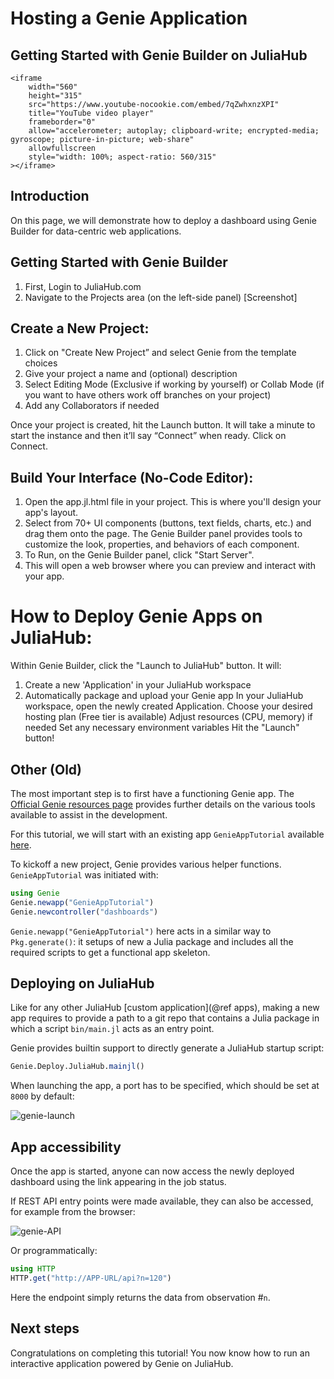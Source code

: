 # Hosting a Genie Application

## Getting Started with Genie Builder on JuliaHub

```@raw html
<iframe
    width="560"
    height="315"
    src="https://www.youtube-nocookie.com/embed/7qZwhxnzXPI"
    title="YouTube video player"
    frameborder="0"
    allow="accelerometer; autoplay; clipboard-write; encrypted-media; gyroscope; picture-in-picture; web-share"
    allowfullscreen
    style="width: 100%; aspect-ratio: 560/315"
></iframe>
```

## Introduction

On this page, we will demonstrate how to deploy a dashboard using Genie Builder for data-centric web applications.

## Getting Started with Genie Builder

1. First, Login to JuliaHub.com
2. Navigate to the Projects area (on the left-side panel)
[Screenshot]

## Create a New Project:

1. Click on "Create New Project” and select Genie from the template choices
2. Give your project a name and (optional) description
3. Select Editing Mode (Exclusive if working by yourself) or Collab Mode (if you want to have others work off branches on your project)
4. Add any Collaborators if needed

Once your project is created, hit the Launch button. It will take a minute to start the instance and then it’ll say “Connect” when ready. Click on Connect.

## Build Your Interface (No-Code Editor):

1. Open the app.jl.html file in your project. This is where you'll design your app's layout.
2. Select from 70+ UI components (buttons, text fields, charts, etc.) and drag them onto the page. The Genie Builder panel provides tools to customize the look, properties, and behaviors of each component.
3. To Run, on the Genie Builder panel, click "Start Server".
4. This will open a web browser where you can preview and interact with your app.

# How to Deploy Genie Apps on JuliaHub:

Within Genie Builder, click the "Launch to JuliaHub" button. It will: 
1. Create a new 'Application' in your JuliaHub workspace
2. Automatically package and upload your Genie app
In your JuliaHub workspace, open the newly created Application.
Choose your desired hosting plan (Free tier is available)
Adjust resources (CPU, memory) if needed
Set any necessary environment variables
Hit the "Launch" button!













## Other (Old)

The most important step is to first have a functioning Genie app.
The [Official Genie resources page](https://genieframework.com/) provides further details on the various tools available to assist in the development.

For this tutorial, we will start with an existing app `GenieAppTutorial` available [here](https://github.com/JuliaComputing/GenieAppTutorial).

To kickoff a new project, Genie provides various helper functions. `GenieAppTutorial` was initiated with:

```julia
using Genie
Genie.newapp("GenieAppTutorial")
Genie.newcontroller("dashboards")
```

`Genie.newapp("GenieAppTutorial")` here acts in a similar way to `Pkg.generate()`: it setups of new a Julia package and includes all the required scripts to get a functional app skeleton.

## Deploying on JuliaHub

Like for any other JuliaHub [custom application](@ref apps), making a new app requires to provide a path to a git repo that contains a Julia package in which a script `bin/main.jl` acts as an entry point.

Genie provides builtin support to directly generate a JuliaHub startup script:

```julia
Genie.Deploy.JuliaHub.mainjl()
```

When launching the app, a port has to be specified, which should be set at `8000` by default:

![genie-launch](genie-launch.png)

## App accessibility

Once the app is started, anyone can now access the newly deployed dashboard using the link appearing in the job status.

If REST API entry points were made available, they can also be accessed, for example from the browser:

![genie-API](genie-api-browser.png)

Or programmatically:

```julia
using HTTP
HTTP.get("http://APP-URL/api?n=120")
```

Here the endpoint simply returns the data from observation #`n`.

## Next steps

Congratulations on completing this tutorial! You now know how to run an interactive application powered by Genie on JuliaHub.
